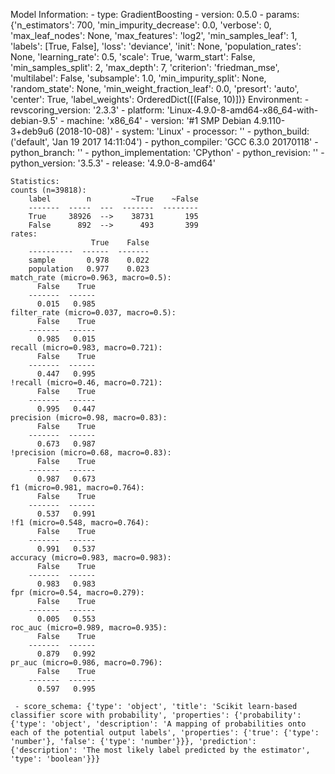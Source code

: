 Model Information:
	 - type: GradientBoosting
	 - version: 0.5.0
	 - params: {'n_estimators': 700, 'min_impurity_decrease': 0.0, 'verbose': 0, 'max_leaf_nodes': None, 'max_features': 'log2', 'min_samples_leaf': 1, 'labels': [True, False], 'loss': 'deviance', 'init': None, 'population_rates': None, 'learning_rate': 0.5, 'scale': True, 'warm_start': False, 'min_samples_split': 2, 'max_depth': 7, 'criterion': 'friedman_mse', 'multilabel': False, 'subsample': 1.0, 'min_impurity_split': None, 'random_state': None, 'min_weight_fraction_leaf': 0.0, 'presort': 'auto', 'center': True, 'label_weights': OrderedDict([(False, 10)])}
	Environment:
	 - revscoring_version: '2.3.3'
	 - platform: 'Linux-4.9.0-8-amd64-x86_64-with-debian-9.5'
	 - machine: 'x86_64'
	 - version: '#1 SMP Debian 4.9.110-3+deb9u6 (2018-10-08)'
	 - system: 'Linux'
	 - processor: ''
	 - python_build: ('default', 'Jan 19 2017 14:11:04')
	 - python_compiler: 'GCC 6.3.0 20170118'
	 - python_branch: ''
	 - python_implementation: 'CPython'
	 - python_revision: ''
	 - python_version: '3.5.3'
	 - release: '4.9.0-8-amd64'
	
	Statistics:
	counts (n=39818):
		label        n         ~True    ~False
		-------  -----  ---  -------  --------
		True     38926  -->    38731       195
		False      892  -->      493       399
	rates:
		              True    False
		----------  ------  -------
		sample       0.978    0.022
		population   0.977    0.023
	match_rate (micro=0.963, macro=0.5):
		  False    True
		-------  ------
		  0.015   0.985
	filter_rate (micro=0.037, macro=0.5):
		  False    True
		-------  ------
		  0.985   0.015
	recall (micro=0.983, macro=0.721):
		  False    True
		-------  ------
		  0.447   0.995
	!recall (micro=0.46, macro=0.721):
		  False    True
		-------  ------
		  0.995   0.447
	precision (micro=0.98, macro=0.83):
		  False    True
		-------  ------
		  0.673   0.987
	!precision (micro=0.68, macro=0.83):
		  False    True
		-------  ------
		  0.987   0.673
	f1 (micro=0.981, macro=0.764):
		  False    True
		-------  ------
		  0.537   0.991
	!f1 (micro=0.548, macro=0.764):
		  False    True
		-------  ------
		  0.991   0.537
	accuracy (micro=0.983, macro=0.983):
		  False    True
		-------  ------
		  0.983   0.983
	fpr (micro=0.54, macro=0.279):
		  False    True
		-------  ------
		  0.005   0.553
	roc_auc (micro=0.989, macro=0.935):
		  False    True
		-------  ------
		  0.879   0.992
	pr_auc (micro=0.986, macro=0.796):
		  False    True
		-------  ------
		  0.597   0.995
	
	 - score_schema: {'type': 'object', 'title': 'Scikit learn-based classifier score with probability', 'properties': {'probability': {'type': 'object', 'description': 'A mapping of probabilities onto each of the potential output labels', 'properties': {'true': {'type': 'number'}, 'false': {'type': 'number'}}}, 'prediction': {'description': 'The most likely label predicted by the estimator', 'type': 'boolean'}}}

